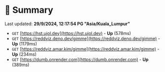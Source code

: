 # 📖 Summary
Last updated: **29/9/2024, 12:17:54 PG "Asia/Kuala_Lumpur"**

- `GET` [https://hst.ujol.dev](https://hst.ujol.dev) - **Up** (578ms)
- `GET` [https://reddviz.deno.dev/gimme](https://reddviz.deno.dev/gimme) - **Up** (1179ms)
- `GET` [https://reddviz.amar.kim/gimme](https://reddviz.amar.kim/gimme) - **Up** (234ms)
- `GET` [https://dumb.onrender.com](https://dumb.onrender.com) - **Up** (389ms)
